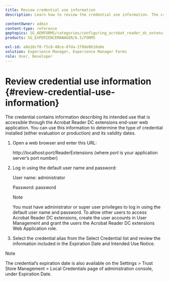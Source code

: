 ```yaml
---
title: Review credential use information
description: Learn how to review the credential use information. The credential use information which describes its use, is accessible through the Acrobat Reader extension. 

contentOwner: admin
content-type: reference
geptopics: SG_AEMFORMS/categories/configuring_acrobat_reader_dc_extensions
products: SG_EXPERIENCEMANAGER/6.5/FORMS

exl-id: a8e16cf8-f3c8-48ce-87da-2f0de0b10a6e
solution: Experience Manager, Experience Manager Forms
role: User, Developer
---
```

# Review credential use information {#review-credential-use-information}

The credential contains information describing its intended use that is accessible through the Acrobat Reader DC extensions end-user web application. You can use this information to determine the type of credential installed (either evaluation or production) and its validity dates.

1. Open a web browser and enter this URL:

   http://localhost:port/ReaderExtensions (where *port* is your application server’s port number)

1. Log in using the default user name and password:

   User name: administrator

   Password: password

   >[!NOTE]
   >
   >You must have administrator or super user privileges to log in using the default user name and password. To allow other users to access Acrobat Reader DC extensions, create the user accounts in User Management and grant the users the Acrobat Reader DC extensions Web Application role.

1. Select the credential alias from the Select Credential list and review the information included in the Expiration Date and Intended Use Notice.

>[!NOTE]
>
>The credential’s expiration date is also available on the Settings &gt; Trust Store Management &gt; Local Credentials page of administration console, under Expiration Date.
